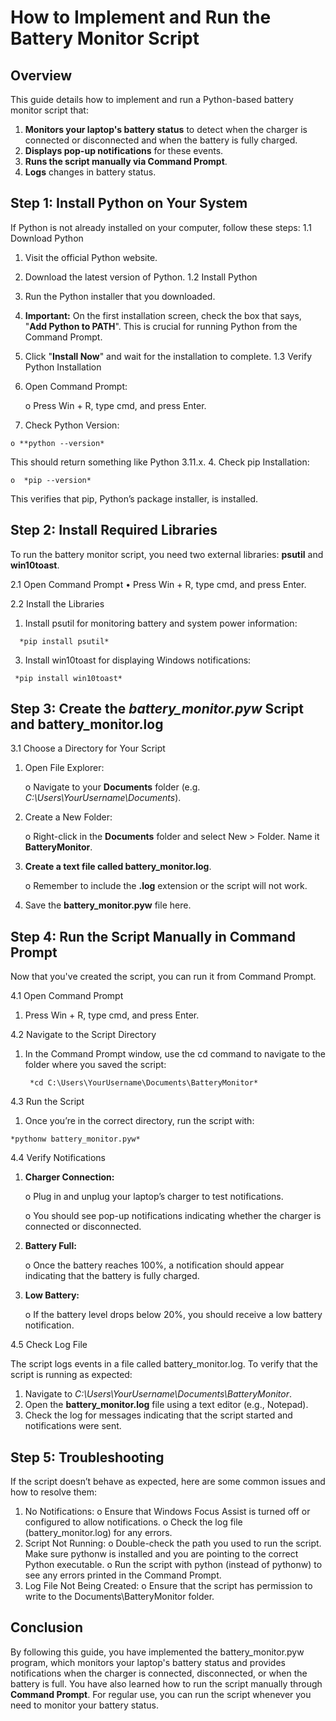 # How to Implement and Run the Battery Monitor Script

## Overview

This guide details how to implement and run a Python-based battery monitor script that:
1.	**Monitors your laptop's battery status** to detect when the charger is connected or disconnected and when the battery is fully charged.
2.	**Displays pop-up notifications** for these events.
3.	**Runs the script manually via Command Prompt**.
4.	**Logs** changes in battery status.

## Step 1: Install Python on Your System

If Python is not already installed on your computer, follow these steps:
1.1 Download Python
  1.	Visit the official Python website.
  2.	Download the latest version of Python.
1.2 Install Python
  1.	Run the Python installer that you downloaded.
  2.	**Important:** On the first installation screen, check the box that says, "**Add Python to PATH**". This is crucial for running Python from the Command Prompt.
  3.	Click "**Install Now**" and wait for the installation to complete.
1.3 Verify Python Installation
  1.	Open Command Prompt:
     
        o	Press Win + R, type cmd, and press Enter.
  3.	Check Python Version:

    o **python --version*
      
  This should return something like Python 3.11.x.
  4.	Check pip Installation:
  
    o  *pip --version*      
  This verifies that pip, Python’s package installer, is installed.

## Step 2: Install Required Libraries

To run the battery monitor script, you need two external libraries: **psutil** and **win10toast**.

2.1 Open Command Prompt
  •	Press Win + R, type cmd, and press Enter.

2.2 Install the Libraries
  1.	Install psutil for monitoring battery and system power information:

      *pip install psutil*
  3.	Install win10toast for displaying Windows notifications:

     *pip install win10toast*

## Step 3: Create the *battery_monitor.pyw* Script and **battery_monitor.log**
3.1 Choose a Directory for Your Script
  1.	Open File Explorer:
  
        o Navigate to your **Documents** folder (e.g. *C:\Users\YourUsername\Documents*).
  2.	Create a New Folder:
 
        o Right-click in the **Documents** folder and select New > Folder. Name it **BatteryMonitor**.
  3.	**Create a text file called battery_monitor.log**. 
  
        o	Remember to include the **.log** extension or the script will not work.
  4.	Save the **battery_monitor.pyw** file here.

## Step 4: Run the Script Manually in Command Prompt

Now that you've created the script, you can run it from Command Prompt.

4.1 Open Command Prompt
  
  1.	Press Win + R, type cmd, and press Enter.

4.2 Navigate to the Script Directory
  
  1.	In the Command Prompt window, use the cd command to navigate to the folder where you saved the script:

    	     *cd C:\Users\YourUsername\Documents\BatteryMonitor*

4.3 Run the Script
  
  1.	Once you’re in the correct directory, run the script with:

    *pythonw battery_monitor.pyw*
4.4 Verify Notifications
  
  1.	**Charger Connection:**

    	  o	Plug in and unplug your laptop’s charger to test notifications.

    	  o	You should see pop-up notifications indicating whether the charger is connected or disconnected.
  
  3.	**Battery Full:**

    	  o	Once the battery reaches 100%, a notification should appear indicating that the battery is fully charged.
 
  5.	**Low Battery:**

    	  o	If the battery level drops below 20%, you should receive a low battery notification.

4.5 Check Log File

The script logs events in a file called battery_monitor.log. To verify that the script is running as expected:
  1.	Navigate to *C:\Users\YourUsername\Documents\BatteryMonitor*.
  2.	Open the **battery_monitor.log** file using a text editor (e.g., Notepad).
  3.	Check the log for messages indicating that the script started and notifications were sent.

## Step 5: Troubleshooting

If the script doesn’t behave as expected, here are some common issues and how to resolve them:
  1.	No Notifications:
        o	Ensure that Windows Focus Assist is turned off or                   configured to allow notifications.
        o	Check the log file (battery_monitor.log) for any errors.
  2.	Script Not Running:
        o	Double-check the path you used to run the script. Make              sure pythonw is installed and you are pointing to the               correct Python executable.
        o	Run the script with python (instead of pythonw) to see              any errors printed in the Command Prompt.
  3.	Log File Not Being Created:
        o	Ensure that the script has permission to write to the               Documents\BatteryMonitor folder.

## Conclusion

By following this guide, you have implemented the battery_monitor.pyw program, which monitors your laptop's battery status and provides notifications when the charger is connected, disconnected, or when the battery is full. You have also learned how to run the script manually through **Command Prompt**.
For regular use, you can run the script whenever you need to monitor your battery status.


